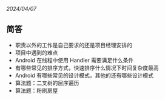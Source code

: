 _2024/04/07_

## 简答

- 职责以外的工作是自己要求的还是项目经理安排的
- 项目中遇到的难点
- Android 在线程中使用 Handler 需要满足什么条件
- 有哪些常见的排序方式，快速排序什么情况下时间复杂度最高
- Android 有哪些常见的设计模式，其他的还有哪些设计模式
- 算法题：二叉树的层序遍历
- 算法题：粉刷房屋
